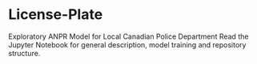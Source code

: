 # License-Plate
 Exploratory ANPR Model for Local Canadian Police Department
 Read the Jupyter Notebook for general description, model training and repository structure.
